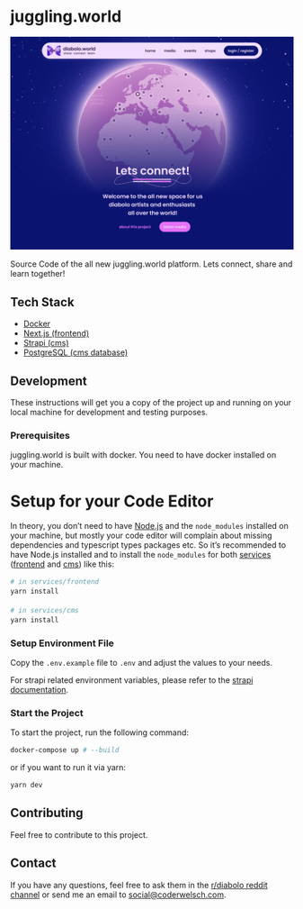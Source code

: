 # juggling.world

![](./docs/images/teaser.png)

Source Code of the all new juggling.world platform. Lets connect, share and learn together!

## Tech Stack

- [Docker](https://www.docker.com/)
- [Next.js (frontend)](https://nextjs.org/)
- [Strapi (cms)](https://strapi.io/)
- [PostgreSQL (cms database)](https://www.postgresql.org/)

## Development

These instructions will get you a copy of the project up and running on your local machine for development and testing purposes.

### Prerequisites

juggling.world is built with docker. You need to have docker installed on your machine.

# Setup for your Code Editor

In theory, you don’t need to have [Node.js](https://nodejs.org/) and the `node_modules` installed on your machine, but mostly your code editor will complain about missing dependencies and typescript types packages etc. So it’s recommended to have Node.js installed and to install the `node_modules` for both [services](./services) ([frontend](./services/frontend) and [cms](./services/cms)) like this:

```bash
# in services/frontend
yarn install

# in services/cms
yarn install
```

### Setup Environment File

Copy the `.env.example` file to `.env` and adjust the values to your needs. 

For strapi related environment variables, please refer to the [strapi documentation](https://strapi.io/documentation/developer-docs/latest/setup-deployment-guides/configurations.html#environment-variables).

### Start the Project

To start the project, run the following command:

```bash
docker-compose up # --build
```

or if you want to run it via yarn:

```bash
yarn dev
```

## Contributing

Feel free to contribute to this project.

## Contact

If you have any questions, feel free to ask them in the [r/diabolo reddit channel](https://reddit.com/r/diabolo) or send me an email to [social@coderwelsch.com](mailto:social@coderwelsch.com).
